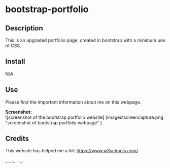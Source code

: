 # bootstrap-portfolio

## Description
This is an upgraded portfolio page, created in bootstrap with a minimum use of CSS.

## Install
N/A

## Use
Please find the important information about me on this webpage.

**Screenshot:**  
![screenshot of the bootstrap portfolio website] (images\screencapture.png "screenshot of bootstrap portfolio webpage" )


## Credits
This website has helped me a lot:
https://www.w3schools.com/

_ _  ._  ._.  _  ._
